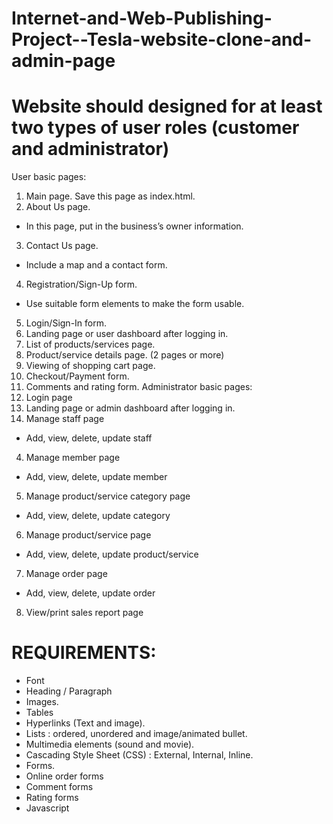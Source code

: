 # Internet-and-Web-Publishing-Project--Tesla-website-clone-and-admin-page

# Website should designed for at least two types of user roles (customer and administrator)
User basic pages:
1. Main page. Save this page as index.html.
2. About Us page.
- In this page, put in the business’s owner information.
3. Contact Us page.
- Include a map and a contact form.
4. Registration/Sign-Up form.
- Use suitable form elements to make the form usable.
5. Login/Sign-In form.
6. Landing page or user dashboard after logging in.
7. List of products/services page.
8. Product/service details page. (2 pages or more)
9. Viewing of shopping cart page.
10. Checkout/Payment form.
11. Comments and rating form.
Administrator basic pages:
1. Login page
2. Landing page or admin dashboard after logging in.
3. Manage staff page
- Add, view, delete, update staff
4. Manage member page
- Add, view, delete, update member
5. Manage product/service category page
- Add, view, delete, update category
6. Manage product/service page
- Add, view, delete, update product/service
7. Manage order page
- Add, view, delete, update order
8. View/print sales report page
   
# REQUIREMENTS:
- Font 
- Heading / Paragraph 
- Images.
- Tables 
- Hyperlinks (Text and image).
- Lists : ordered, unordered and image/animated bullet.
- Multimedia elements (sound and movie).
- Cascading Style Sheet (CSS) : External, Internal, Inline.
- Forms.
- Online order forms
- Comment forms
- Rating forms
- Javascript

